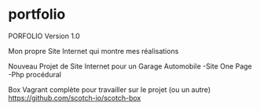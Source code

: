 # portfolio
PORFOLIO Version 1.0

Mon propre Site Internet qui montre mes réalisations

Nouveau Projet de Site Internet pour un Garage Automobile 
-Site One Page
-Php procédural

Box Vagrant complète pour travailler sur le projet (ou un autre) https://github.com/scotch-io/scotch-box
